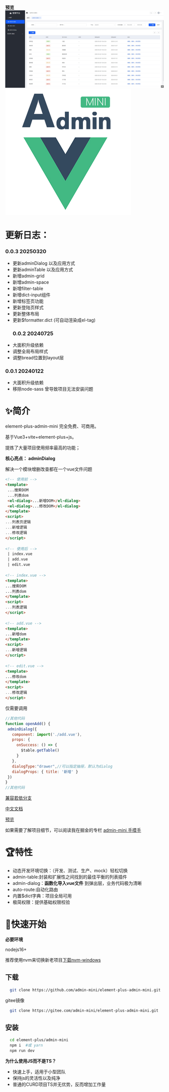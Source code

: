  **预览**
 ![demo](./demo.jpg)
 ![logo](./logo.jpg)
 # 更新日志：
  ### 0.0.3 20250320
- 更新adminDialog 以及应用方式
- 更新adminTable 以及应用方式
- 新增admin-grid
- 新增admin-space
- 新增filter-table
- 新增dict-input组件
- 新增标签页功能
- 更新登陆页样式
- 更新整体布局
- 更新$formatter.dict (可自动渲染成el-tag)
  ### 0.0.2 20240725
 - 大面积升级依赖
 - 调整全局布局样式
 - 调整bread位置到layout层

 ### 0.0.1 20240122
 - 大面积升级依赖
 - 移除node-sass 曾导致项目无法安装问题

# ✨简介


 element-plus-admin-mini 完全免费、可商用。

 基于Vue3+vite+element-plus+js。
 
 提炼了大量项目使用频率最高的功能；

 **核心亮点： adminDialog**

 解决一个模块增删改查都在一个vue文件问题
  
 ```html
 <!-- 使用前 -->
 <template>
  ...搜索DOM
  ...列表dom
  <el-dialog>...新增DOM</el-dialog>
  <el-dialog>...修改DOM</el-dialog>
 </template>
 <script>
 ...列表页逻辑
 ...新增逻辑
 ...修改逻辑
 </script>

 <!-- 使用后 -->
  | index.vue
  | add.vue
  | edit.vue

<!-- index.vue -->
<template>
...搜索DOM
...列表dom
</template>
<script>
...列表逻辑
</script>

<!-- add.vue -->
<template>
...新增dom
</template>
<script>
...新增逻辑
</script>

<!-- edit.vue -->
<template>
...修改dom
</template>
<script>
...修改逻辑
</script>
 ```

 仅需要调用

 ```javascript 
 //其他代码
 function openAdd() {
  adminDialog({
    component: import('./add.vue'),
    props: {
      onSuccess: () => {
        $table.getTable()
      }
    },
    dialogType:"drawer",//可以指定抽屉，默认为dialog
    dialogProps: { title: '新增' }
  })
}
//其他代码
 ```
[兼容若依分支](https://github.com/admin-mini/element-plus-admin-mini/tree/ruoyi)

[中文文档](http://admin-mini.gitee.io/element-plus-admin-mini-docs/)

[预览](http://admin-mini.gitee.io/element-plus-admin-mini/)

如果需要了解项目细节，可以阅读我在掘金的专栏 
[admin-mini 手摸手](https://juejin.cn/column/7287965561035489299)

# 🏆特性
- 动态开发环境切换：（开发、测试、生产、mock）轻松切换
- admin-table:封装和扩展性之间找到的最佳平衡的列表插件
- admin-dialog：**函数化导入vue文件** 到弹出层，业务代码极为清晰
- auto-route:自动化路由
- 内置$dict字典：项目全局可用
- 极简权限：提供基础权限校验


# 🚀快速开始

**必要环境**

nodejs16+

推荐使用nvm来切换新老项目[下载nvm-windows](https://github.com/coreybutler/nvm-windows/releases)

## 下载

```bash
  git clone https://github.com/admin-mini/element-plus-admin-mini.git
```
gitee镜像
```bash
  git clone https://gitee.com/admin-mini/element-plus-admin-mini.git
```

## 安装

```bash
  cd element-plus/admin-mini
  npm i  #或 yarn
  npm run dev
```





**为什么使用JS而不是TS？**
- 快速上手，适用于小型团队
- 保持js的灵活性以及纯净
- 普通的CURD项目TS并无优势，反而增加工作量


